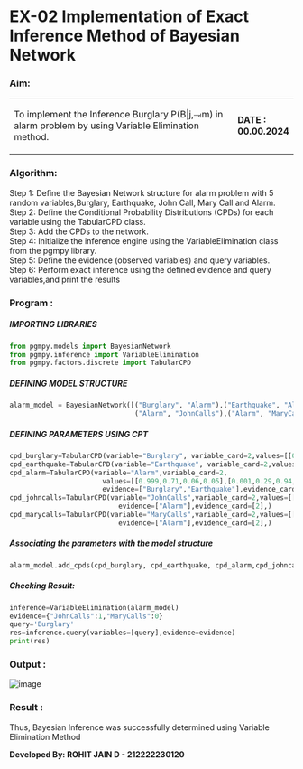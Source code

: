 # EX-02 Implementation of Exact Inference Method of Bayesian Network
### Aim:
<table>
<tr>
<td width=80%>

To implement the Inference Burglary P(B|j,⥗m) in alarm problem by using Variable Elimination method.
</td> 
<td>
  
**DATE : 00.00.2024**
</td>
</tr> 
</table>
 
### Algorithm:
Step 1: Define the Bayesian Network structure for alarm problem with 5 random variables,Burglary, Earthquake, John Call, Mary Call and Alarm.<br>
Step 2: Define the Conditional Probability Distributions (CPDs) for each variable using the TabularCPD class.<br>
Step 3: Add the CPDs to the network.<br>
Step 4: Initialize the inference engine using the VariableElimination class from the pgmpy library.<br>
Step 5: Define the evidence (observed variables) and query variables.<br>
Step 6: Perform exact inference using the defined evidence and query variables,and print the results<br>

### Program :
##### IMPORTING LIBRARIES
```Python
from pgmpy.models import BayesianNetwork
from pgmpy.inference import VariableElimination
from pgmpy.factors.discrete import TabularCPD
```
##### DEFINING MODEL STRUCTURE
```Python 
alarm_model = BayesianNetwork([("Burglary", "Alarm"),("Earthquake", "Alarm"),
                               ("Alarm", "JohnCalls"),("Alarm", "MaryCalls"),])
```
##### DEFINING PARAMETERS USING CPT
```Python
cpd_burglary=TabularCPD(variable="Burglary", variable_card=2,values=[[0.999], [0.001]])
cpd_earthquake=TabularCPD(variable="Earthquake", variable_card=2,values=[[0.998], [0.002]])
cpd_alarm=TabularCPD(variable="Alarm",variable_card=2,
                       values=[[0.999,0.71,0.06,0.05],[0.001,0.29,0.94,0.95]],
                       evidence=["Burglary","Earthquake"],evidence_card=[2,2],)
cpd_johncalls=TabularCPD(variable="JohnCalls",variable_card=2,values=[[0.95, 0.1], [0.05, 0.9]],
                           evidence=["Alarm"],evidence_card=[2],)
cpd_marycalls=TabularCPD(variable="MaryCalls",variable_card=2,values=[[0.99, 0.3], [0.01, 0.7]],
                           evidence=["Alarm"],evidence_card=[2],)
```
##### Associating the parameters with the model structure
```Python
alarm_model.add_cpds(cpd_burglary, cpd_earthquake, cpd_alarm,cpd_johncalls, cpd_marycalls)
```
##### Checking Result:

```Python
inference=VariableElimination(alarm_model)
evidence={"JohnCalls":1,"MaryCalls":0}
query='Burglary'
res=inference.query(variables=[query],evidence=evidence)
print(res)
```

### Output :
![image](https://github.com/user-attachments/assets/7dc257d5-b393-4d23-bfed-e60355663991)

### Result :
Thus, Bayesian Inference was successfully determined using Variable Elimination Method

**Developed By: ROHIT JAIN D - 212222230120**
